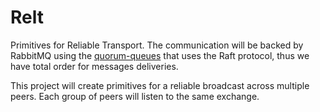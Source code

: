 # Relt

Primitives for Reliable Transport. The communication will be backed by RabbitMQ using the
[quorum-queues](https://www.rabbitmq.com/quorum-queues.html) that uses the Raft protocol,
thus we have total order for messages deliveries.

 This project will create primitives for a reliable broadcast across multiple peers. Each 
 group of peers will listen to the same exchange.

